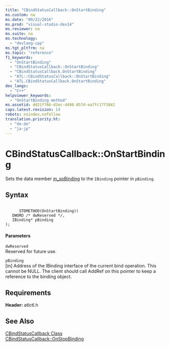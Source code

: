 ```yaml
---
title: "CBindStatusCallback::OnStartBinding"
ms.custom: na
ms.date: "09/22/2016"
ms.prod: "visual-studio-dev14"
ms.reviewer: na
ms.suite: na
ms.technology: 
  - "devlang-cpp"
ms.tgt_pltfrm: na
ms.topic: "reference"
f1_keywords: 
  - "OnStartBinding"
  - "CBindStatusCallback::OnStartBinding"
  - "CBindStatusCallback.OnStartBinding"
  - "ATL::CBindStatusCallback::OnStartBinding"
  - "ATL.CBindStatusCallback.OnStartBinding"
dev_langs: 
  - "C++"
helpviewer_keywords: 
  - "OnStartBinding method"
ms.assetid: dd21f766-d2ec-4498-857d-ea7fc17f3842
caps.latest.revision: 14
robots: noindex,nofollow
translation.priority.ht: 
  - "de-de"
  - "ja-jp"
---
```

# CBindStatusCallback::OnStartBinding
Sets the data member [m_spBinding](../vs140/cbindstatuscallback--m_spbinding.md) to the `IBinding` pointer in `pBinding`.  
  
## Syntax  
  
```  
  
      STDMETHOD(OnStartBinding)(  
   DWORD /* dwReserved */,  
   IBinding* pBinding   
);  
```  
  
#### Parameters  
 `dwReserved`  
 Reserved for future use.  
  
 `pBinding`  
 [in] Address of the IBinding interface of the current bind operation. This cannot be NULL. The client should call AddRef on this pointer to keep a reference to the binding object.  
  
## Requirements  
 **Header:** atlctl.h  
  
## See Also  
 [CBindStatusCallback Class](../vs140/cbindstatuscallback-class.md)   
 [CBindStatusCallback::OnStopBinding](../vs140/cbindstatuscallback--onstopbinding.md)